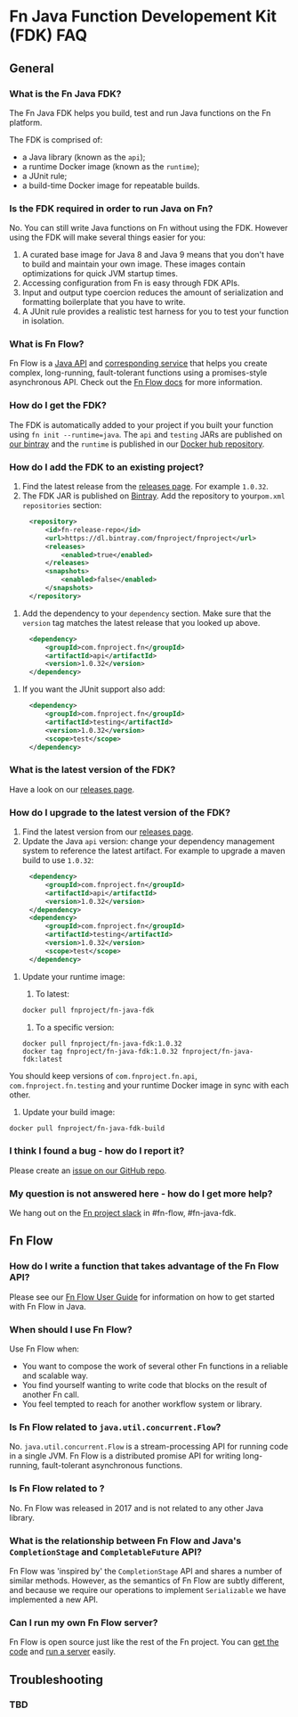 # Fn Java Function Developement Kit (FDK) FAQ

## General

### What is the Fn Java FDK?
The Fn Java FDK helps you build, test and run Java functions on the Fn platform.

The FDK is comprised of:
   - a Java library (known as the `api`);
   - a runtime Docker image (known as the `runtime`);
   - a JUnit rule;
   - a build-time Docker image for repeatable builds. 

### Is the FDK required in order to run Java on Fn?
No. You can still write Java functions on Fn without using the FDK. However using the FDK will make several things easier for you:
   1. A curated base image for Java 8 and Java 9 means that you don't have to build and maintain your own image. These images contain optimizations for quick JVM startup times.
   1. Accessing configuration from Fn is easy through FDK APIs.
   1. Input and output type coercion reduces the amount of serialization and formatting boilerplate that you have to write.
   1. A JUnit rule provides a realistic test harness for you to test your function in isolation.

### What is Fn Flow?
Fn Flow is a [Java API](https://github.com/fnproject/fn-java-fdk/blob/master/docs/FnFlowsUserGuide.md) and [corresponding service](https://github.com/fnproject/flow) that helps you create complex, long-running, fault-tolerant functions using a promises-style asynchronous API. Check out the [Fn Flow docs](https://github.com/fnproject/fn-java-fdk/blob/master/docs/FnFlowsUserGuide.md) for more information.

### How do I get the FDK?
The FDK is automatically added to your project if you built your function using `fn init --runtime=java`. The `api` and `testing` JARs are published on [our bintray](https://bintray.com/fnproject/fnproject) and the `runtime` is published in our [Docker hub repository](https://hub.docker.com/r/fnproject/fn-java-fdk/).

### How do I add the FDK to an existing project?
   1. Find the latest release from the [releases page](https://github.com/fnproject/fn-java-fdk/releases). For example `1.0.32`.
   1. The FDK JAR is published on [Bintray](https://bintray.com/fnproject/fnproject). Add the repository to your`pom.xml` `repositories` section:
   ```xml
        <repository>
            <id>fn-release-repo</id>
            <url>https://dl.bintray.com/fnproject/fnproject</url>
            <releases>
                <enabled>true</enabled>
            </releases>
            <snapshots>
                <enabled>false</enabled>
            </snapshots>
        </repository>
   ```
   1. Add the dependency to your `dependency` section. Make sure that the `version` tag matches the latest release that you looked up above.
   ```xml
        <dependency>
            <groupId>com.fnproject.fn</groupId>
            <artifactId>api</artifactId>
            <version>1.0.32</version>
        </dependency>
   ```
   1. If you want the JUnit support also add:
   ```xml
        <dependency>
            <groupId>com.fnproject.fn</groupId>
            <artifactId>testing</artifactId>
            <version>1.0.32</version>
            <scope>test</scope>
        </dependency>
   ```

### What is the latest version of the FDK?
Have a look on our [releases page](https://github.com/fnproject/fn-java-fdk/releases).

### How do I upgrade to the latest version of the FDK?
   1. Find the latest version from our [releases page](https://github.com/fnproject/fn-java-fdk/releases).
   1. Update the Java `api` version: change your dependency management system to reference the latest artifact. For example to upgrade a maven build to use `1.0.32`:
   ```xml
        <dependency>
            <groupId>com.fnproject.fn</groupId>
            <artifactId>api</artifactId>
            <version>1.0.32</version>
        </dependency>
        <dependency>
            <groupId>com.fnproject.fn</groupId>
            <artifactId>testing</artifactId>
            <version>1.0.32</version>
            <scope>test</scope>
        </dependency>
   ```
   1. Update your runtime image:
      1. To latest: 
      ```sh
      docker pull fnproject/fn-java-fdk
      ```
      
      1. To a specific version: 
      ```
      docker pull fnproject/fn-java-fdk:1.0.32
      docker tag fnproject/fn-java-fdk:1.0.32 fnproject/fn-java-fdk:latest
      ```
   
   You should keep versions of `com.fnproject.fn.api`, `com.fnproject.fn.testing` and your runtime Docker image in sync with each other.

   1. Update your build image:
   ```sh
   docker pull fnproject/fn-java-fdk-build
   ```
   
### I think I found a bug - how do I report it?
Please create an [issue on our GitHub repo](https://github.com/fnproject/fn-java-fdk/issues).

### My question is not answered here - how do I get more help?
We hang out on the [Fn project slack](https://join.slack.com/t/fnproject/shared_invite/enQtMjIwNzc5MTE4ODg3LTdlYjE2YzU1MjAxODNhNGUzOGNhMmU2OTNhZmEwOTcxZDQxNGJiZmFiMzNiMTk0NjU2NTIxZGEyNjI0YmY4NTA) in #fn-flow, #fn-java-fdk.

## Fn Flow

### How do I write a function that takes advantage of the Fn Flow API?
Please see our [Fn Flow User Guide](https://github.com/fnproject/fn-java-fdk/blob/master/docs/FnFlowsUserGuide.md) for information on how to get started with Fn Flow in Java.

### When should I use Fn Flow?
Use Fn Flow when:
   - You want to compose the work of several other Fn functions in a reliable and scalable way.
   - You find yourself wanting to write code that blocks on the result of another Fn call.
   - You feel tempted to reach for another workflow system or library.

### Is Fn Flow related to `java.util.concurrent.Flow`?
No. `java.util.concurrent.Flow` is a stream-processing API for running code in a single JVM. Fn Flow is a distributed promise API for writing long-running, fault-tolerant asynchronous functions.

### Is Fn Flow related to <any other Java library called Flow>?
No. Fn Flow was released in 2017 and is not related to any other Java library.

### What is the relationship between Fn Flow and Java's `CompletionStage` and `CompletableFuture` API?
Fn Flow was 'inspired by' the `CompletionStage` API and shares a number of similar methods. However, as the semantics of Fn Flow are subtly different, and because we require our operations to implement `Serializable` we have implemented a new API.

### Can I run my own Fn Flow server?
Fn Flow is open source just like the rest of the Fn project. You can [get the code](https://github.com/fnproject/completer) and [run a server](https://github.com/fnproject/completer#running-the-completer) easily.

## Troubleshooting

### TBD
